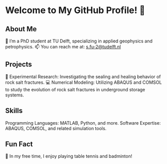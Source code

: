 # Welcome to My GitHub Profile! 👋

## About Me
🌱 I’m a PhD student at TU Delft, specializing in applied geophysics and petrophysics.
📫 You can reach me at: s.fu-2@tudelft.nl

## Projects
🚀 Experimental Research: Investigating the sealing and healing behavior of rock salt fractures.
💻 Numerical Modeling: Utilizing ABAQUS and COMSOL to study the evolution of rock salt fractures in underground storage systems.

## Skills
Programming Languages: MATLAB, Python, and more.
Software Expertise: ABAQUS, COMSOL, and related simulation tools.

## Fun Fact
🎉 In my free time, I enjoy playing table tennis and badminton!
